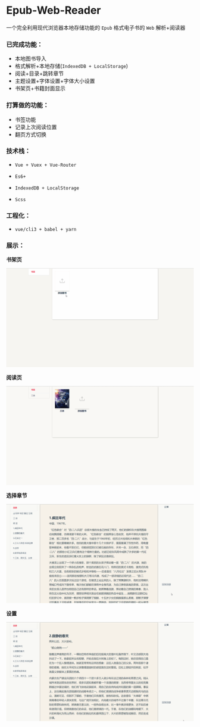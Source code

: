 # Epub-Web-Reader

一个完全利用现代浏览器本地存储功能的 `Epub` 格式电子书的 `Web` 解析+阅读器

### 已完成功能：

- 本地图书导入
- 格式解析+本地存储(`IndexedDB + LocalStorage`)
- 阅读+目录+跳转章节
- 主题设置+字体设置+字体大小设置
- 书架页+书籍封面显示

### 打算做的功能：

- 书签功能
- 记录上次阅读位置
- 翻页方式切换

### 技术栈：

- `Vue + Vuex + Vue-Router`
- `Es6+`

- `IndexedDB + LocalStorage`

- `Scss`

### 工程化：

- `vue/cli3 + babel + yarn`

### 展示：

**书架页**

![](./docs/imgs/bookshelf.gif)

**阅读页**

![](./docs/imgs/bookReader.gif)

**选择章节**

![](./docs/imgs/toc.gif)

**设置**

![](./docs/imgs/seting.gif)
